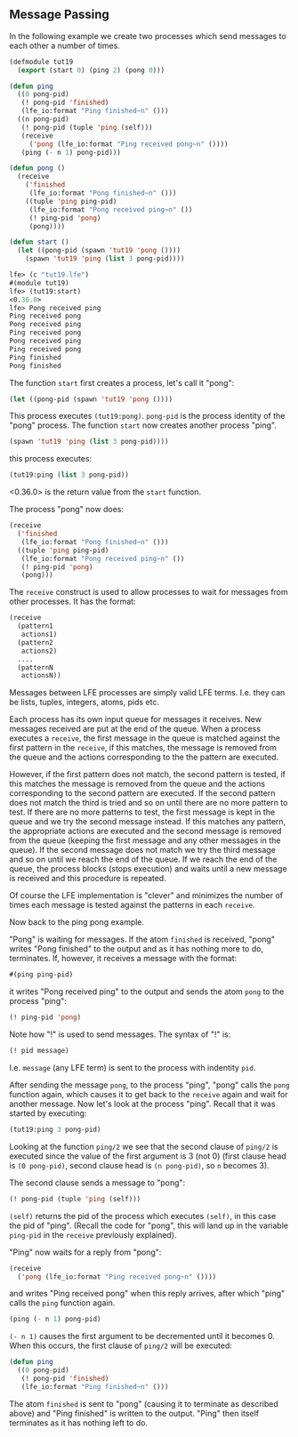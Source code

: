 ## Message Passing

In the following example we create two processes which send messages to each other a number of times.

```lisp
(defmodule tut19
  (export (start 0) (ping 2) (pong 0)))

(defun ping
  ((0 pong-pid)
   (! pong-pid 'finished)
   (lfe_io:format "Ping finished~n" ()))
  ((n pong-pid)
   (! pong-pid (tuple 'ping (self)))
   (receive
     ('pong (lfe_io:format "Ping received pong~n" ())))
   (ping (- n 1) pong-pid)))

(defun pong ()
  (receive
    ('finished
     (lfe_io:format "Pong finished~n" ()))
    ((tuple 'ping ping-pid)
     (lfe_io:format "Pong received ping~n" ())
     (! ping-pid 'pong)
     (pong))))

(defun start ()
  (let ((pong-pid (spawn 'tut19 'pong ())))
    (spawn 'tut19 'ping (list 3 pong-pid))))
```

```lisp
lfe> (c "tut19.lfe")
#(module tut19)
lfe> (tut19:start)
<0.36.0>
lfe> Pong received ping
Ping received pong
Pong received ping
Ping received pong
Pong received ping
Ping received pong
Ping finished
Pong finished
```

The function ``start`` first creates a process, let's call it "pong":

```lisp
(let ((pong-pid (spawn 'tut19 'pong ())))
```

This process executes ``(tut19:pong)``. ``pong-pid`` is the process identity of the "pong" process. The function ``start`` now creates another process "ping".

```lisp
(spawn 'tut19 'ping (list 3 pong-pid))))
```

this process executes:

```lisp
(tut19:ping (list 3 pong-pid))
```

<0.36.0> is the return value from the ``start`` function.

The process "pong" now does:

```lisp
(receive
  ('finished
   (lfe_io:format "Pong finished~n" ()))
  ((tuple 'ping ping-pid)
   (lfe_io:format "Pong received ping~n" ())
   (! ping-pid 'pong)
   (pong)))
```

The ``receive`` construct is used to allow processes to wait for messages from other processes. It has the format:

```lisp
(receive
  (pattern1
   actions1)
  (pattern2
   actions2)
  ....
  (patternN
   actionsN))
```

Messages between LFE processes are simply valid LFE terms. I.e. they can be lists, tuples, integers, atoms, pids etc.

Each process has its own input queue for messages it receives. New messages received are put at the end of the queue. When a process executes a ``receive``, the first message in the queue is matched against the first pattern in the ``receive``, if this matches, the message is removed from the queue and the actions corresponding to the the pattern are executed.

However, if the first pattern does not match, the second pattern is tested, if this matches the message is removed from the queue and the actions corresponding to the second pattern are executed. If the second pattern does not match the third is tried and so on until there are no more pattern to test. If there are no more patterns to test, the first message is kept in the queue and we try the second message instead. If this matches any pattern, the appropriate actions are executed and the second message is removed from the queue (keeping the first message and any other messages in the queue). If the second message does not match we try the third message and so on until we reach the end of the queue. If we reach the end of the queue, the process blocks (stops execution) and waits until a new message is received and this procedure is repeated.

Of course the LFE implementation is "clever" and minimizes the number of times each message is tested against the patterns in each ``receive``.

Now back to the ping pong example.

"Pong" is waiting for messages. If the atom ``finished`` is received, "pong" writes "Pong finished" to the output and as it has nothing more to do, terminates. If, however, it receives a message with the format:

```lisp
#(ping ping-pid)
```

it writes "Pong received ping" to the output and sends the atom ``pong`` to the process "ping":

```lisp
(! ping-pid 'pong)
```

Note how "!" is used to send messages. The syntax of "!" is:

```lisp
(! pid message)
```

I.e. ``message`` (any LFE term) is sent to the process with indentity ``pid``.

After sending the message ``pong``, to the process "ping", "pong" calls the ``pong`` function again, which causes it to get back to the ``receive`` again and wait for another message. Now let's look at the process "ping". Recall that it was started by executing:

```lisp
(tut19:ping 3 pong-pid)
```

Looking at the function ``ping/2`` we see that the second clause of ``ping/2`` is executed since the value of the first argument is 3 (not 0) (first clause head is ``(0 pong-pid)``, second clause head is ``(n pong-pid)``, so ``n`` becomes 3).

The second clause sends a message to "pong":

```lisp
(! pong-pid (tuple 'ping (self)))
```

``(self)`` returns the pid of the process which executes ``(self)``, in this case the pid of "ping". (Recall the code for "pong", this will land up in the variable ``ping-pid`` in the ``receive`` previously explained).

"Ping" now waits for a reply from "pong":

```lisp
(receive
  ('pong (lfe_io:format "Ping received pong~n" ())))
```

and writes "Ping received pong" when this reply arrives, after which "ping" calls the ``ping`` function again.

```lisp
(ping (- n 1) pong-pid)
```

``(- n 1)`` causes the first argument to be decremented until it becomes 0. When this occurs, the first clause of ``ping/2`` will be executed:

```lisp
(defun ping
  ((0 pong-pid)
   (! pong-pid 'finished)
   (lfe_io:format "Ping finished~n" ()))
```

The atom ``finished`` is sent to "pong" (causing it to terminate as described above) and "Ping finished" is written to the output. "Ping" then itself terminates as it has nothing left to do.

